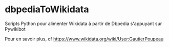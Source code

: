 dbpediaToWikidata
=================

Scripts Python pour alimenter Wikidata à partir de Dbpedia s'appuyant sur Pywikibot

Pour en savoir plus, cf https://www.wikidata.org/wiki/User:GautierPoupeau
